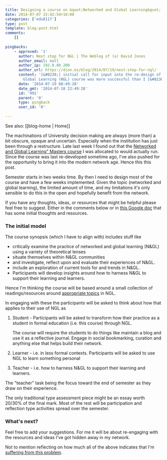 ```yaml
---
title: Designing a course on &quot;Networked and Global Learning&quot; - scope, thoughts and call for suggestions
date: 2014-07-07 15:42:54+10:00
categories: ['edu8117']
type: post
template: blog-post.html
comments:
    []
    
pingbacks:
    - approved: '1'
      author: Next step for NGL | The Weblog of (a) David Jones
      author_email: null
      author_ip: 192.0.80.200
      author_url: https://djon.es/blog/2014/07/19/next-step-for-ngl/
      content: '[&#8230;] initial call for input into the re-design of the Networked and
        Global Learning (NGL) course was more successful than I [&#8230;]'
      date: '2014-07-19 08:49:28'
      date_gmt: '2014-07-18 22:49:28'
      id: '991'
      parent: '0'
      type: pingback
      user_id: '0'
    
---
```


See also: [[blog-home | Home]]

The machinations of University decision making are always (more than) a bit obscure, opaque and uncertain. Especially when the institution has just been through a restructure. Late last week I found out that the [Networked and Global Learning" Masters course](http://www.usq.edu.au/course/specification/2014/EDU8117-S2-2014-WEB-TWMBA.html) I was allocated to would actually run. Since the course was last re-developed sometime ago, I've also pushed for the opportunity to bring it into the modern network age. Hence this this post.

Semester starts in two weeks time. By then I need to design most of the course and have a few weeks implemented. Given the topic (networked and global learning), the limited amount of time, and my limitations it's only sensible to do this in the open and hopefully benefit from the network.

If you have any thoughts, ideas, or resources that might be helpful please feel free to suggest. Either in the comments below or in [this Google doc](https://docs.google.com/document/d/1icZ4qS0__Ma2nL38JicH9EWEy7M9SOQSAZc40W0ytlg/edit?usp=sharing) that has some initial thoughts and resources.

### The initial model

The course synopsis (which I have to align with) includes stuff like

- critically examine the practice of networked and global learning (N&GL) using a variety of theoretical lenses
- situate themselves within N&GL communities
- and investigate, reflect upon and evaluate their experiences of N&GL.
- include an exploration of current tools for and trends in N&GL.
- Participants will develop insights around how to harness N&GL to support their learning and learners.

Hence I'm thinking the course will be based around a small collection of readings/resources around [appropriate topics](https://docs.google.com/document/d/1icZ4qS0__Ma2nL38JicH9EWEy7M9SOQSAZc40W0ytlg/edit#heading=h.nxtc9lpndni4) in NGL.

In engaging with these the participants will be asked to think about how that applies to their use of NGL as

1. Student - Participants will be asked to transform how their practice as a student in formal education (i.e. this course) through NGL.
    
    The course will require the students to do things like maintain a blog and use it as a reflective journal. Engage in social bookmarking, curation and anything else that helps build their network.
    
2. Learner - i.e. in less formal contexts. Participants will be asked to use NGL to learn something personal
3. Teacher - i.e. how to harness N&GL to support their learning and learners.

The "teacher" task being the focus toward the end of semester as they draw on their experience.

The only traditional type assessment piece might be an essay worth 20/30% of the final mark. Most of the rest will be participation and reflection type activities spread over the semester.

### What's next?

Feel free to add your suggestions. For me it will be about re-engaging with the resources and ideas I've got hidden away in my network.

Not to mention reflecting on how much all of the above indicates that I'm [suffering from this problem](http://us1.campaign-archive2.com/?u=028de8672d5f9a229f15e9edf&id=4ba2ccf765).